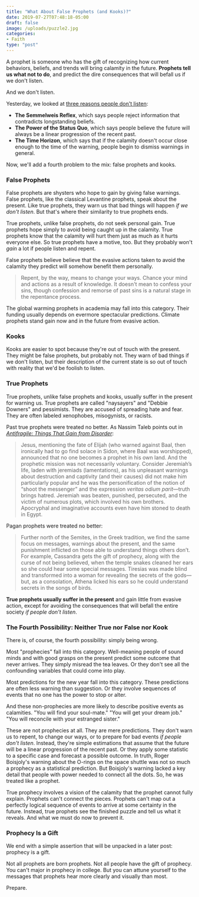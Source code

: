 ```yaml
---
title: "What About False Prophets (and Kooks)?"
date: 2019-07-27T07:48:18-05:00
draft: false
image: /uploads/puzzle2.jpg
categories:
- Faith
type: "post"
---
```


A prophet is someone who has the gift of recognizing how current behaviors, beliefs, and trends will bring calamity in the future. **Prophets tell us what not to do**, and predict the dire consequences that will befall us if we don't listen. 

And we don't listen. 

Yesterday, we looked at [three reasons people don't listen](https://www.hennessysview.com/posts/2019/why-we-dont-believe-prophets/):

* **The Semmelweis Reflex**, which says people reject information that contradicts longstanding beliefs.
* **The Power of the Status Quo**, which says people believe the future will always be a linear progression of the recent past.
* **The Time Horizon**, which says that if the calamity doesn't occur close enough to the time of the warning, people begin to dismiss warnings in general.

Now, we'll add a fourth problem to the mix: false prophets and kooks. 

### False Prophets

False prophets are shysters who hope to gain by giving false warnings. False prophets, like the classical Levantine prophets, speak about the present. Like true prophets, they warn us that bad things will happen _if we don't listen_. But that's where their similarity to true prophets ends.

True prophets, unlike false prophets, do not seek personal gain. True prophets hope simply to avoid being caught up in the calamity. True prophets know that the calamity will hurt them just as much as it hurts everyone else. So true prophets have a motive, too. But they probably won't _gain_ a lot if people listen and repent. 

False prophets believe believe that the evasive actions taken to avoid the calamity they predict will somehow benefit them personally. 

> Repent, by the way, means to change your ways. Chance your mind and actions as a result of knowledge. It doesn't mean to confess your sins, though confession and remorse of past sins is a natural stage in the repentance process.

The global warming prophets in academia may fall into this category. Their funding usually depends on evermore spectacular predictions. Climate prophets stand gain now and in the future from evasive action. 

### Kooks

Kooks are easier to spot because they're out of touch with the present. They might be false prophets, but probably not. They warn of bad things if we don't listen, but their description of the current state is so out of touch with reality that we'd be foolish to listen. 

### True Prophets

True prophets, unlike false prophets and kooks, usually suffer in the present for warning us. True prophets are called "naysayers" and "Debbie Downers" and pessimists. They are accused of spreading hate and fear. They are often labeled xenophobes, misogynists, or racists. 

Past true prophets were treated no better. As Nassim Taleb points out in [_Antifragile: Things That Gain from Disorder_](https://read.amazon.com/kp/embed?asin=B0083DJWGO&preview=newtab&linkCode=kpe&ref_=cm_sw_r_kb_dp_2HepDbM6H15N8):

> Jesus, mentioning the fate of Elijah (who warned against Baal, then ironically had to go find solace in Sidon, where Baal was worshipped), announced that no one becomes a prophet in his own land. And the prophetic mission was not necessarily voluntary. Consider Jeremiah’s life, laden with jeremiads (lamentations), as his unpleasant warnings about destruction and captivity (and their causes) did not make him particularly popular and he was the personification of the notion of “shoot the messenger” and the expression _veritas odium parit_—truth brings hatred. Jeremiah was beaten, punished, persecuted, and the victim of numerous plots, which involved his own brothers. Apocryphal and imaginative accounts even have him stoned to death in Egypt.

Pagan prophets were treated no better:

> Further north of the Semites, in the Greek tradition, we find the same focus on messages, warnings about the present, and the same punishment inflicted on those able to understand things others don’t. For example, Cassandra gets the gift of prophecy, along with the curse of not being believed, when the temple snakes cleaned her ears so she could hear some special messages. Tiresias was made blind and transformed into a woman for revealing the secrets of the gods—but, as a consolation, Athena licked his ears so he could understand secrets in the songs of birds.

**True prophets usually suffer in the present** and gain little from evasive action, except for avoiding the consequences that will befall the entire society *if people don't listen*.

### The Fourth Possibility: Neither True nor False nor Kook

There is, of course, the fourth possibility: simply being wrong. 

Most "prophecies" fall into this category. Well-meaning people of sound minds and with good grasps on the present predict some outcome that never arrives. They simply misread the tea leaves. Or they don't see all the confounding variables that could come into play. 

Most predictions for the new year fall into this category. These predictions are often less warning than suggestion. Or they involve sequences of events that no one has the power to stop or alter. 

And these non-prophecies are more likely to describe positive events as calamities. "You will find your soul-mate." "You will get your dream job." "You will reconcile with your estranged sister." 

These are not prophecies at all. They are mere predictions. They don't warn us to repent, to change our ways, or to prepare for bad events _if people don't listen_. Instead, they're simple estimations that assume that the future will be a linear progression of the recent past. Or they apply some statistic to a specific case and forecast a possible outcome. In truth, Roger  Boisjoly's warning about the O-rings on the space shuttle was not so much a prophecy as a statistical prediction. But Boisjoly's warning lacked a key detail that people with power needed to connect all the dots. So, he was treated like a prophet.

True prophecy involves a vision of the calamity that the prophet cannot fully explain. Prophets can't connect the pieces. Prophets can't map out a perfectly logical sequence of events to arrive at some certainty in the future. Instead, true prophets see the finished puzzle and tell us what it reveals. And what we must do now to prevent it. 

### Prophecy Is a Gift

We end with a simple assertion that will be unpacked in a later post: prophecy is a gift. 

Not all prophets are born prophets. Not all people have the gift of prophecy. You can't major in prophecy in college. But you can attune yourself to the messages that prophets hear more clearly and visually than most.

Prepare. 